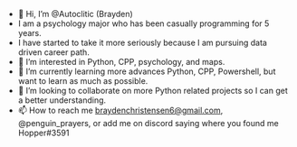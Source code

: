 - 👋 Hi, I’m @Autoclitic (Brayden)
-   I am a psychology major who has been casually programming for 5 years.
-   I have started to take it more seriously because I am pursuing data driven career path.
- 👀 I’m interested in Python, CPP, psychology, and maps.
- 🌱 I’m currently learning more advances Python, CPP, Powershell, but want to learn as much as possible.
- 💞️ I’m looking to collaborate on more Python related projects so I can get a better understanding.
- 📫 How to reach me braydenchristensen6@gmail.com, @penguin_prayers, or add me on discord saying where you found me Hopper#3591

<!---
Autoclitic/Autoclitic is a ✨ special ✨ repository because its `README.md` (this file) appears on your GitHub profile.
You can click the Preview link to take a look at your changes.
--->
